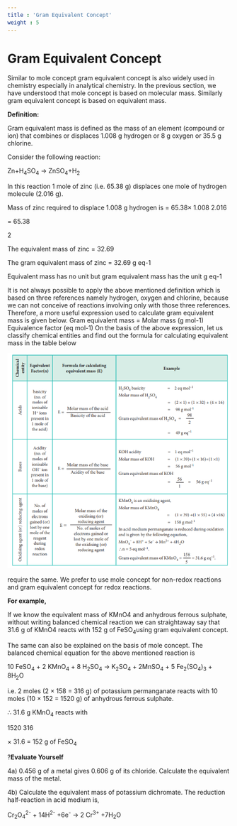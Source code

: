 ```yaml
---
title : 'Gram Equivalent Concept'
weight : 5
---
```



# Gram Equivalent Concept

Similar to mole concept gram equivalent concept is also widely used in chemistry especially in analytical chemistry. In the previous section, we have understood that mole concept is based on molecular mass. Similarly gram equivalent concept is based on equivalent mass.

**Definition:**

Gram equivalent mass is defined as the mass of an element (compound or ion) that combines or displaces 1.008 g hydrogen or 8 g oxygen or 35.5 g chlorine.

Consider the following reaction:

Zn+H<sub>4</sub>SO<sub>4</sub> &rarr; ZnSO<sub>4</sub>+H<sub>2</sub>

In this reaction 1 mole of zinc (i.e. 65.38 g) displaces one mole of hydrogen molecule (2.016 g).

Mass of zinc required to displace 1.008 g hydrogen is = 65.38× 1.008 2.016

\= 65.38

2

The equivalent mass of zinc = 32.69

The gram equivalent mass of zinc = 32.69 g eq-1

Equivalent mass has no unit but gram equivalent mass has the unit g eq-1

It is not always possible to apply the above mentioned definition which is based on three references namely hydrogen, oxygen and chlorine, because we can not
conceive of reactions involving only with those three references. Therefore, a more useful
expression used to calculate gram equivalent mass is given below.
Gram equivalent mass = Molar mass (g mol-1)
Equivalence factor (eq mol-1)
On the basis of the above expression, let us classify chemical entities and find out
the formula for calculating equivalent mass in the table below


![Equivalent Mass of Acids, Bases, Salts, Oxidising Agents and Reducing Agents](graphfigure-1.png)


<!-- | cal  ymi tithe enC |Equivalent Factor(n) |Formula for calculating equivalent mass (E) |Example |
|------|------|------|------|
| scidA |basicity (no. of moles of ionisable H  ions present in 1 m+ole of the acid) |Molar mass of the acidE = Basicity of the acid |H SO basicity = 2 eq molMolar mass of H SO–12 4 = (2 × 1) + (1 × 32) + (4 × 16)2 4 =  98 g mol98Gram equivalent mass of H SO = 2 -12=  449 g eq–1 |
| esasB |Acidity (no. of moles of ionisable OH  ion present in 1 mo–le of the base) |Molar mass of the baseE = Acidity of the base |KOH acidity = 1 eq molMolar mass of KOH  = (1 × 39)+(1 × 16)+(1 ×1)–1=  56 g molGram equivalent mass of KOH 56 -1=  =  56 g eq1–1 |
| tgeng aucinedr) rt (ogeng asinxidiO |No. of moles of electrons gained (or) lost by one mole of the reagent during redox reaction |= Molar mass of the oxidising (or) reducing agentE No. of moles of electrons gained or lost by one mole of the oxidising (or) reducing agent |KMnO  is an oxidising agent,Molar mass of KMnO4 =  (1 × 39) +(1 × 55) + (4 ×16) 4 = 158 g molIn acid medium permanganate is reduced during oxidation and is given by the following equation, -1MnO  + 8H  + 5e  → Mn  + 4H O∴n = 5 eq mol .4– + – 2+ 2 158Gram equivalen–1t mass of KMnO  =  5  = 31.6 g eq .–14 |
   -->

require the same. We prefer to use mole concept for non-redox reactions and gram equivalent concept for redox reactions.

**For example,**

If we know the equivalent mass of KMnO4 and anhydrous ferrous sulphate, without writing balanced chemical reaction we can straightaway say that 31.6 g of KMnO4 reacts with 152 g of FeSO<sub>4</sub>using gram equivalent concept.

The same can also be explained on the basis of mole concept. The balanced chemical equation for the above mentioned reaction is

10 FeSO<sub>4</sub> + 2 KMnO<sub>4</sub> + 8 H<sub>2</sub>SO<sub>4</sub> &rarr;
K<sub>2</sub>SO<sub>4</sub> + 2MnSO<sub>4</sub> + 5 Fe<sub>2</sub>(SO<sub>4</sub>)<sub>3</sub> + 8H<sub>2</sub>O

i.e. 2 moles (2 × 158 = 316 g) of potassium permanganate reacts with 10 moles (10 × 152 = 1520 g) of anhydrous ferrous sulphate.

∴ 31.6 g KMnO<sub>4</sub> reacts with

1520 316

× 31.6 = 152 g of FeSO<sub>4</sub>

?**Evaluate Yourself**

4a) 0.456 g of a metal gives 0.606 g of its chloride. Calculate the equivalent mass of the metal.

4b) Calculate the equivalent mass of potassium dichromate. The reduction half-reaction in acid medium is,

Cr<sub>2</sub>O<sub>4</sub><sup>2-</sup> + 14H<sup>2-</sup> +6e<sup>-</sup> → 2 Cr<sup>3+</sup> +7H<sub>2</sub>O  